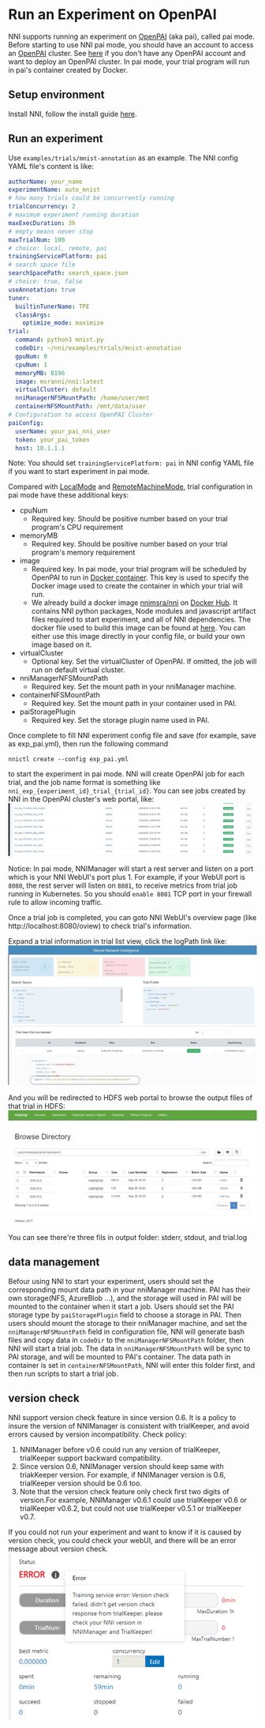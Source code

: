**Run an Experiment on OpenPAI**
===
NNI supports running an experiment on [OpenPAI](https://github.com/Microsoft/pai) (aka pai), called pai mode. Before starting to use NNI pai mode, you should have an account to access an [OpenPAI](https://github.com/Microsoft/pai) cluster. See [here](https://github.com/Microsoft/pai#how-to-deploy) if you don't have any OpenPAI account and want to deploy an OpenPAI cluster. In pai mode, your trial program will run in pai's container created by Docker.

## Setup environment
Install NNI, follow the install guide [here](../Tutorial/QuickStart.md).

## Run an experiment
Use `examples/trials/mnist-annotation` as an example. The NNI config YAML file's content is like:

```yaml
authorName: your_name
experimentName: auto_mnist
# how many trials could be concurrently running
trialConcurrency: 2
# maximum experiment running duration
maxExecDuration: 3h
# empty means never stop
maxTrialNum: 100
# choice: local, remote, pai
trainingServicePlatform: pai
# search space file
searchSpacePath: search_space.json
# choice: true, false
useAnnotation: true
tuner:
  builtinTunerName: TPE
  classArgs:
    optimize_mode: maximize
trial:
  command: python3 mnist.py
  codeDir: ~/nni/examples/trials/mnist-annotation
  gpuNum: 0
  cpuNum: 1
  memoryMB: 8196
  image: msranni/nni:latest
  virtualCluster: default
  nniManagerNFSMountPath: /home/user/mnt
  containerNFSMountPath: /mnt/data/user
# Configuration to access OpenPAI Cluster
paiConfig:
  userName: your_pai_nni_user
  token: your_pai_token
  host: 10.1.1.1
```

Note: You should set `trainingServicePlatform: pai` in NNI config YAML file if you want to start experiment in pai mode.

Compared with [LocalMode](LocalMode.md) and [RemoteMachineMode](RemoteMachineMode.md), trial configuration in pai mode have these additional keys:
* cpuNum
    * Required key. Should be positive number based on your trial program's CPU  requirement
* memoryMB
    * Required key. Should be positive number based on your trial program's memory requirement
* image
    * Required key. In pai mode, your trial program will be scheduled by OpenPAI to run in [Docker container](https://www.docker.com/). This key is used to specify the Docker image used to create the container in which your trial will run.
    * We already build a docker image [nnimsra/nni](https://hub.docker.com/r/msranni/nni/) on [Docker Hub](https://hub.docker.com/). It contains NNI python packages, Node modules and javascript artifact files required to start experiment, and all of NNI dependencies. The docker file used to build this image can be found at [here](https://github.com/Microsoft/nni/tree/master/deployment/docker/Dockerfile). You can either use this image directly in your config file, or build your own image based on it.
* virtualCluster
    * Optional key. Set the virtualCluster of OpenPAI. If omitted, the job will run on default virtual cluster.
* nniManagerNFSMountPath
    * Required key. Set the mount path in your nniManager machine.
* containerNFSMountPath
    * Required key. Set the mount path in your container used in PAI.
* paiStoragePlugin
    * Required key. Set the storage plugin name used in PAI.


Once complete to fill NNI experiment config file and save (for example, save as exp_pai.yml), then run the following command
```
nnictl create --config exp_pai.yml
```
to start the experiment in pai mode. NNI will create OpenPAI job for each trial, and the job name format is something like `nni_exp_{experiment_id}_trial_{trial_id}`.
You can see jobs created by NNI in the OpenPAI cluster's web portal, like:
![](../../img/nni_pai_joblist.jpg)

Notice: In pai mode, NNIManager will start a rest server and listen on a port which is your NNI WebUI's port plus 1. For example, if your WebUI port is `8080`, the rest server will listen on `8081`, to receive metrics from trial job running in Kubernetes. So you should `enable 8081` TCP port in your firewall rule to allow incoming traffic.

Once a trial job is completed, you can goto NNI WebUI's overview page (like http://localhost:8080/oview) to check trial's information.

Expand a trial information in trial list view, click the logPath link like:
![](../../img/nni_webui_joblist.jpg)

And you will be redirected to HDFS web portal to browse the output files of that trial in HDFS:
![](../../img/nni_trial_hdfs_output.jpg)

You can see there're three fils in output folder: stderr, stdout, and trial.log

## data management
Befour using NNI to start your experiment, users should set the corresponding mount data path in your nniManager machine. PAI has their own storage(NFS, AzureBlob ...), and the storage will used in PAI will be mounted to the container when it start a job. Users should set the PAI storage type by `paiStoragePlugin` field to choose a storage in PAI. Then users should mount the storage to their nniManager machine, and set the `nniManagerNFSMountPath` field in configuration file, NNI will generate bash files and copy data in `codeDir` to the `nniManagerNFSMountPath` folder, then NNI will start a trial job. The data in `nniManagerNFSMountPath` will be sync to PAI storage, and will be mounted to PAI's container. The data path in container is set in `containerNFSMountPath`, NNI will enter this folder first, and then run scripts to start a trial job. 

## version check
NNI support version check feature in since version 0.6. It is a policy to insure the version of NNIManager is consistent with trialKeeper, and avoid errors caused by version incompatibility.
Check policy:
1. NNIManager before v0.6 could run any version of trialKeeper, trialKeeper support backward compatibility.
2. Since version 0.6, NNIManager version should keep same with triakKeeper version. For example, if NNIManager version is 0.6, trialKeeper version should be 0.6 too.
3. Note that the version check feature only check first two digits of version.For example, NNIManager v0.6.1 could use trialKeeper v0.6 or trialKeeper v0.6.2, but could not use trialKeeper v0.5.1 or trialKeeper v0.7.

If you could not run your experiment and want to know if it is caused by version check, you could check your webUI, and there will be an error message about version check.
![](../../img/version_check.png)
